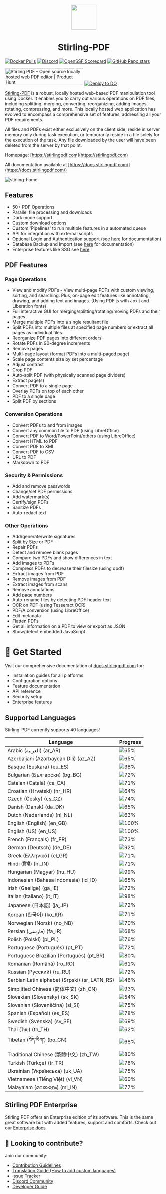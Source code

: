 <p align="center"><img src="https://raw.githubusercontent.com/Stirling-Tools/Stirling-PDF/main/docs/stirling.png" width="80"></p>
<h1 align="center">Stirling-PDF</h1>

[![Docker Pulls](https://img.shields.io/docker/pulls/frooodle/s-pdf)](https://hub.docker.com/r/frooodle/s-pdf)
[![Discord](https://img.shields.io/discord/1068636748814483718?label=Discord)](https://discord.gg/HYmhKj45pU)
[![OpenSSF Scorecard](https://api.scorecard.dev/projects/github.com/Stirling-Tools/Stirling-PDF/badge)](https://scorecard.dev/viewer/?uri=github.com/Stirling-Tools/Stirling-PDF)
[![GitHub Repo stars](https://img.shields.io/github/stars/stirling-tools/stirling-pdf?style=social)](https://github.com/Stirling-Tools/stirling-pdf)

<a href="https://www.producthunt.com/posts/stirling-pdf?embed=true&utm_source=badge-featured&utm_medium=badge&utm_souce=badge-stirling&#0045;pdf" target="_blank"><img src="https://api.producthunt.com/widgets/embed-image/v1/featured.svg?post_id=641239&theme=light" alt="Stirling&#0032;PDF - Open&#0032;source&#0032;locally&#0032;hosted&#0032;web&#0032;PDF&#0032;editor | Product Hunt" style="width: 250px; height: 54px;" width="250" height="54" /></a>
[![Deploy to DO](https://www.deploytodo.com/do-btn-blue.svg)](https://cloud.digitalocean.com/apps/new?repo=https://github.com/Stirling-Tools/Stirling-PDF/tree/digitalOcean&refcode=c3210994b1af)

[Stirling-PDF](https://www.stirlingpdf.com) is a robust, locally hosted web-based PDF manipulation tool using Docker. It enables you to carry out various operations on PDF files, including splitting, merging, converting, reorganizing, adding images, rotating, compressing, and more. This locally hosted web application has evolved to encompass a comprehensive set of features, addressing all your PDF requirements.

All files and PDFs exist either exclusively on the client side, reside in server memory only during task execution, or temporarily reside in a file solely for the execution of the task. Any file downloaded by the user will have been deleted from the server by that point.

Homepage: [https://stirlingpdf.com](https://stirlingpdf.com)

All documentation available at [https://docs.stirlingpdf.com/](https://docs.stirlingpdf.com/)

![stirling-home](images/stirling-home.jpg)

## Features

- 50+ PDF Operations
- Parallel file processing and downloads
- Dark mode support
- Custom download options
- Custom 'Pipelines' to run multiple features in a automated queue
- API for integration with external scripts
- Optional Login and Authentication support (see [here](https://docs.stirlingpdf.com/Advanced%20Configuration/System%20and%20Security) for documentation)
- Database Backup and Import (see [here](https://docs.stirlingpdf.com/Advanced%20Configuration/DATABASE) for documentation)
- Enterprise features like SSO see [here](https://docs.stirlingpdf.com/Enterprise%20Edition)

## PDF Features

### Page Operations

- View and modify PDFs - View multi-page PDFs with custom viewing, sorting, and searching. Plus, on-page edit features like annotating, drawing, and adding text and images. (Using PDF.js with Joxit and Liberation fonts)
- Full interactive GUI for merging/splitting/rotating/moving PDFs and their pages
- Merge multiple PDFs into a single resultant file
- Split PDFs into multiple files at specified page numbers or extract all pages as individual files
- Reorganize PDF pages into different orders
- Rotate PDFs in 90-degree increments
- Remove pages
- Multi-page layout (format PDFs into a multi-paged page)
- Scale page contents size by set percentage
- Adjust contrast
- Crop PDF
- Auto-split PDF (with physically scanned page dividers)
- Extract page(s)
- Convert PDF to a single page
- Overlay PDFs on top of each other
- PDF to a single page
- Split PDF by sections

### Conversion Operations

- Convert PDFs to and from images
- Convert any common file to PDF (using LibreOffice)
- Convert PDF to Word/PowerPoint/others (using LibreOffice)
- Convert HTML to PDF
- Convert PDF to XML
- Convert PDF to CSV
- URL to PDF
- Markdown to PDF

### Security & Permissions

- Add and remove passwords
- Change/set PDF permissions
- Add watermark(s)
- Certify/sign PDFs
- Sanitize PDFs
- Auto-redact text

### Other Operations

- Add/generate/write signatures
- Split by Size or PDF
- Repair PDFs
- Detect and remove blank pages
- Compare two PDFs and show differences in text
- Add images to PDFs
- Compress PDFs to decrease their filesize (using qpdf)
- Extract images from PDF
- Remove images from PDF
- Extract images from scans
- Remove annotations
- Add page numbers
- Auto-rename files by detecting PDF header text
- OCR on PDF (using Tesseract OCR)
- PDF/A conversion (using LibreOffice)
- Edit metadata
- Flatten PDFs
- Get all information on a PDF to view or export as JSON
- Show/detect embedded JavaScript




# 📖 Get Started

Visit our comprehensive documentation at [docs.stirlingpdf.com](https://docs.stirlingpdf.com) for:

- Installation guides for all platforms
- Configuration options
- Feature documentation
- API reference
- Security setup
- Enterprise features


## Supported Languages

Stirling-PDF currently supports 40 languages!

| Language                                     | Progress                               |
| -------------------------------------------- | -------------------------------------- |
| Arabic (العربية) (ar_AR)                        | ![65%](https://geps.dev/progress/65)   |
| Azerbaijani (Azərbaycan Dili) (az_AZ)        | ![65%](https://geps.dev/progress/65)   |
| Basque (Euskara) (eu_ES)                     | ![38%](https://geps.dev/progress/38)   |
| Bulgarian (Български) (bg_BG)                | ![72%](https://geps.dev/progress/72)   |
| Catalan (Català) (ca_CA)                     | ![71%](https://geps.dev/progress/71)   |
| Croatian (Hrvatski) (hr_HR)                  | ![64%](https://geps.dev/progress/64)   |
| Czech (Česky) (cs_CZ)                        | ![74%](https://geps.dev/progress/74)   |
| Danish (Dansk) (da_DK)                       | ![65%](https://geps.dev/progress/65)   |
| Dutch (Nederlands) (nl_NL)                   | ![63%](https://geps.dev/progress/63)   |
| English (English) (en_GB)                    | ![100%](https://geps.dev/progress/100) |
| English (US) (en_US)                         | ![100%](https://geps.dev/progress/100) |
| French (Français) (fr_FR)                    | ![73%](https://geps.dev/progress/73)   |
| German (Deutsch) (de_DE)                     | ![92%](https://geps.dev/progress/92)   |
| Greek (Ελληνικά) (el_GR)                     | ![71%](https://geps.dev/progress/71)   |
| Hindi (हिंदी) (hi_IN)                          | ![71%](https://geps.dev/progress/71)   |
| Hungarian (Magyar) (hu_HU)                   | ![99%](https://geps.dev/progress/99)   |
| Indonesian (Bahasa Indonesia) (id_ID)        | ![65%](https://geps.dev/progress/65)   |
| Irish (Gaeilge) (ga_IE)                      | ![72%](https://geps.dev/progress/72)   |
| Italian (Italiano) (it_IT)                   | ![98%](https://geps.dev/progress/98)   |
| Japanese (日本語) (ja_JP)                    | ![72%](https://geps.dev/progress/72)   |
| Korean (한국어) (ko_KR)                      | ![71%](https://geps.dev/progress/71)   |
| Norwegian (Norsk) (no_NB)                    | ![70%](https://geps.dev/progress/70)   |
| Persian (فارسی) (fa_IR)                      | ![68%](https://geps.dev/progress/68)   |
| Polish (Polski) (pl_PL)                      | ![76%](https://geps.dev/progress/76)   |
| Portuguese (Português) (pt_PT)               | ![72%](https://geps.dev/progress/72)   |
| Portuguese Brazilian (Português) (pt_BR)     | ![80%](https://geps.dev/progress/80)   |
| Romanian (Română) (ro_RO)                    | ![61%](https://geps.dev/progress/61)   |
| Russian (Русский) (ru_RU)                    | ![72%](https://geps.dev/progress/72)   |
| Serbian Latin alphabet (Srpski) (sr_LATN_RS) | ![46%](https://geps.dev/progress/46)   |
| Simplified Chinese (简体中文) (zh_CN)         | ![93%](https://geps.dev/progress/93)   |
| Slovakian (Slovensky) (sk_SK)                | ![54%](https://geps.dev/progress/54)   |
| Slovenian (Slovenščina) (sl_SI)              | ![75%](https://geps.dev/progress/75)   |
| Spanish (Español) (es_ES)                    | ![78%](https://geps.dev/progress/78)   |
| Swedish (Svenska) (sv_SE)                    | ![69%](https://geps.dev/progress/69)   |
| Thai (ไทย) (th_TH)                           | ![62%](https://geps.dev/progress/62)   |
| Tibetan (བོད་ཡིག་) (bo_CN)                     | ![68%](https://geps.dev/progress/68) |
| Traditional Chinese (繁體中文) (zh_TW)        | ![80%](https://geps.dev/progress/80)   |
| Turkish (Türkçe) (tr_TR)                     | ![78%](https://geps.dev/progress/78)   |
| Ukrainian (Українська) (uk_UA)               | ![75%](https://geps.dev/progress/75)   |
| Vietnamese (Tiếng Việt) (vi_VN)              | ![60%](https://geps.dev/progress/60)   |
| Malayalam (മലയാളം) (ml_IN)              | ![77%](https://geps.dev/progress/77)   |

## Stirling PDF Enterprise

Stirling PDF offers an Enterprise edition of its software. This is the same great software but with added features, support and comforts.
Check out our [Enterprise docs](https://docs.stirlingpdf.com/Pro)


## 🤝 Looking to contribute?

Join our community:
- [Contribution Guidelines](CONTRIBUTING.md)
- [Translation Guide (How to add custom languages)](HowToAddNewLanguage.md)
- [Issue Tracker](https://github.com/Stirling-Tools/Stirling-PDF/issues)
- [Discord Community](https://discord.gg/HYmhKj45pU)
- [Developer Guide](DeveloperGuide.md)
